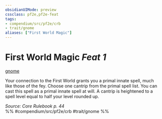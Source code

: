 ```yaml
---
obsidianUIMode: preview
cssclass: pf2e,pf2e-feat
tags:
- compendium/src/pf2e/crb
- trait/gnome
aliases: ["First World Magic"]
---
```

# First World Magic  *Feat 1*  
[gnome](/rules/traits/gnome.md)  


Your connection to the First World grants you a primal innate spell, much like those of the fey. Choose one cantrip from the primal spell list. You can cast this spell as a primal innate spell at will. A cantrip is heightened to a spell level equal to half your level rounded up.

*Source: Core Rulebook p. 44*  
%% #compendium/src/pf2e/crb #trait/gnome %%
